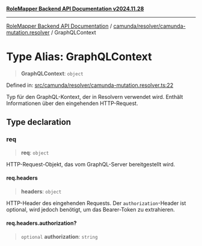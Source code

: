 [**RoleMapper Backend API Documentation v2024.11.28**](../../../../README.md)

***

[RoleMapper Backend API Documentation](../../../../modules.md) / [camunda/resolver/camunda-mutation.resolver](../README.md) / GraphQLContext

# Type Alias: GraphQLContext

> **GraphQLContext**: `object`

Defined in: [src/camunda/resolver/camunda-mutation.resolver.ts:22](https://github.com/FlowCraft-AG/RoleMapper/blob/55ba436164ff7e5a7c4d8ad55ac7ddffe5029190/backend/src/camunda/resolver/camunda-mutation.resolver.ts#L22)

Typ für den GraphQL-Kontext, der in Resolvern verwendet wird.
Enthält Informationen über den eingehenden HTTP-Request.

## Type declaration

### req

> **req**: `object`

HTTP-Request-Objekt, das vom GraphQL-Server bereitgestellt wird.

#### req.headers

> **headers**: `object`

HTTP-Header des eingehenden Requests.
Der `authorization`-Header ist optional, wird jedoch benötigt,
um das Bearer-Token zu extrahieren.

#### req.headers.authorization?

> `optional` **authorization**: `string`
